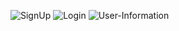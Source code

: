 
![SignUp](https://github.com/MdAnaskhan0/Form/assets/108482138/1d420a57-8801-4935-94f7-1b94a20d3089)
![Login](https://github.com/MdAnaskhan0/Form/assets/108482138/df58742d-9223-40ca-b7d2-87898631ff34)
![User-Information](https://github.com/MdAnaskhan0/Form/assets/108482138/3223065e-2c49-4f1c-87f1-157fbf2b4d81)
